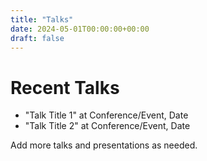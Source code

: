 ```yaml
---
title: "Talks"
date: 2024-05-01T00:00:00+00:00
draft: false
---
```


# Recent Talks

- "Talk Title 1" at Conference/Event, Date
- "Talk Title 2" at Conference/Event, Date

Add more talks and presentations as needed. 